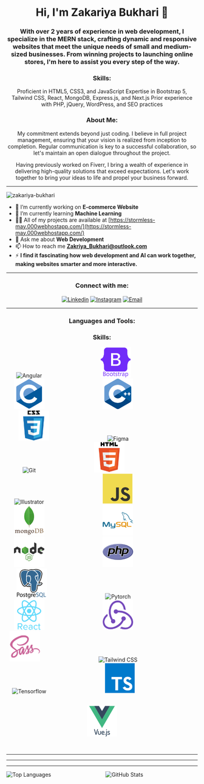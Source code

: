<h1 align="center">Hi, I'm Zakariya Bukhari 👋</h1>

<h3 align="center">With over 2 years of experience in web development, I specialize in the MERN stack, crafting dynamic and responsive websites that meet the unique needs of small and medium-sized businesses. From winning projects to launching online stores, I'm here to assist you every step of the way.</h3>

<h3 align="center">Skills:</h3>

<p align="center">
  Proficient in HTML5, CSS3, and JavaScript
  Expertise in Bootstrap 5, Tailwind CSS, React, MongoDB, Express.js, and Next.js
  Prior experience with PHP, jQuery, WordPress, and SEO practices
</p>

<h3 align="center">About Me:</h3>

<p align="center">
  My commitment extends beyond just coding. I believe in full project management, ensuring that your vision is realized from inception to completion. Regular communication is key to a successful collaboration, so let's maintain an open dialogue throughout the project.
</p>

<p align="center">
  Having previously worked on Fiverr, I bring a wealth of experience in delivering high-quality solutions that exceed expectations. Let's work together to bring your ideas to life and propel your business forward.
</p>

---

<p align="left">
  <img src="https://komarev.com/ghpvc/?username=zakariya-bukhari&label=Profile%20views&color=0e75b6&style=flat" alt="zakariya-bukhari" />
</p>

- 🔭 I’m currently working on **E-commerce Website**
- 🌱 I’m currently learning **Machine Learning**
- 👨‍💻 All of my projects are available at [https://stormless-may.000webhostapp.com/](https://stormless-may.000webhostapp.com/)
- 💬 Ask me about **Web Development**
- 📫 How to reach me **Zakriya_Bukhari@outlook.com**
- ⚡ **I find it fascinating how web development and AI can work together, making websites smarter and more interactive.**

---

<h3 align="center">Connect with me:</h3>

<p align="center">
  <a href="https://www.linkedin.com/in/zakariya-bukhari-21121930b?lipi=urn%3ali%3apage%3ad_flagship3_profile_view_base_contact_details%3bavbjdz9sqrggztanqy3xdg%3d%3d" target="blank"><img align="center" src="https://raw.githubusercontent.com/rahuldkjain/github-profile-readme-generator/master/src/images/icons/Social/linked-in-alt.svg" alt="Linkedin" height="30" width="40" /></a>
  <a href="https://www.instagram.com/zakariya_bukhari/" target="blank"><img align="center" src="https://raw.githubusercontent.com/rahuldkjain/github-profile-readme-generator/master/src/images/icons/Social/instagram.svg" alt="Instagram" height="30" width="40" /></a>
  <a href="mailto:Zakriya_Bukhari@outlook.com" target="_blank"><img align="center" src="https://upload.wikimedia.org/wikipedia/commons/thumb/e/ec/Circle-icons-mail.svg/2048px-Circle-icons-mail.svg.png" alt="Email" height="40" width="40" /></a>
</p>

---

<h3 align="center">Languages and Tools:</h3>

<h3 align="center">Skills:</h3>


<p align="center">
  <img src="https://angular.io/assets/images/logos/angular/angular.svg" alt="Angular" width="80" style="margin-right: 150px"/>
  <img src="https://raw.githubusercontent.com/devicons/devicon/master/icons/bootstrap/bootstrap-plain-wordmark.svg" alt="Bootstrap" width="80" style="margin-right: 150px"/>
  <img src="https://raw.githubusercontent.com/devicons/devicon/master/icons/c/c-original.svg" alt="C" width="80" style="margin-right: 150px"/>
  <img src="https://raw.githubusercontent.com/devicons/devicon/master/icons/cplusplus/cplusplus-original.svg" alt="C++" width="80" style="margin-right: 150px"/>
  <img src="https://raw.githubusercontent.com/devicons/devicon/master/icons/css3/css3-original-wordmark.svg" alt="CSS3" width="80" style="margin-right: 150px"/>
  <img src="https://www.vectorlogo.zone/logos/figma/figma-icon.svg" alt="Figma" width="80" style="margin-right: 150px"/>
  <img src="https://www.vectorlogo.zone/logos/git-scm/git-scm-icon.svg" alt="Git" width="80" style="margin-right: 150px"/>
  <img src="https://raw.githubusercontent.com/devicons/devicon/master/icons/html5/html5-original-wordmark.svg" alt="HTML5" width="80" style="margin-right: 150px"/>
  <img src="https://www.vectorlogo.zone/logos/adobe_illustrator/adobe_illustrator-icon.svg" alt="Illustrator" width="80" style="margin-right: 150px"/>
  <img src="https://raw.githubusercontent.com/devicons/devicon/master/icons/javascript/javascript-original.svg" alt="JavaScript" width="80" style="margin-right: 150px"/>
  <img src="https://raw.githubusercontent.com/devicons/devicon/master/icons/mongodb/mongodb-original-wordmark.svg" alt="MongoDB" width="80" style="margin-right: 150px"/>
  <img src="https://raw.githubusercontent.com/devicons/devicon/master/icons/mysql/mysql-original-wordmark.svg" alt="MySQL" width="80" style="margin-right: 150px"/>
  <img src="https://raw.githubusercontent.com/devicons/devicon/master/icons/nodejs/nodejs-original-wordmark.svg" alt="Node.js" width="80" style="margin-right: 150px"/>
  <img src="https://raw.githubusercontent.com/devicons/devicon/master/icons/php/php-original.svg" alt="PHP" width="80" style="margin-right: 150px"/>
  <img src="https://raw.githubusercontent.com/devicons/devicon/master/icons/postgresql/postgresql-original-wordmark.svg" alt="PostgreSQL" width="80" style="margin-right: 150px"/>
  <img src="https://www.vectorlogo.zone/logos/pytorch/pytorch-icon.svg" alt="Pytorch" width="80" style="margin-right: 150px"/>
  <img src="https://raw.githubusercontent.com/devicons/devicon/master/icons/react/react-original-wordmark.svg" alt="React" width="80" style="margin-right: 150px"/>
  <img src="https://raw.githubusercontent.com/devicons/devicon/master/icons/redux/redux-original.svg" alt="Redux" width="80" style="margin-right: 150px"/>
  <img src="https://raw.githubusercontent.com/devicons/devicon/master/icons/sass/sass-original.svg" alt="Sass" width="80" style="margin-right: 150px"/>
  <img src="https://www.vectorlogo.zone/logos/tailwindcss/tailwindcss-icon.svg" alt="Tailwind CSS" width="80" style="margin-right: 150px"/>
  <img src="https://www.vectorlogo.zone/logos/tensorflow/tensorflow-icon.svg" alt="Tensorflow" width="80" style="margin-right: 150px"/>
  <img src="https://raw.githubusercontent.com/devicons/devicon/master/icons/typescript/typescript-original.svg" alt="TypeScript" width="80" style="margin-right: 150px"/>
  <img src="https://raw.githubusercontent.com/devicons/devicon/master/icons/vuejs/vuejs-original-wordmark.svg" alt="Vue.js" width="80" style="margin-right: 150px; margin-bottom: 30px; margin-top: 30px; margin-left: 150px"/>
</p>

---

---


---

<p align="center">
  <img align="left" src="https://github-readme-stats.vercel.app/api/top-langs?username=zakariya-bukhari&show_icons=true&locale=en&layout=compact" alt="Top Languages" />
</p>

<p align="center">
  <img src="https://github-readme-stats.vercel.app/api?username=zakariya-bukhari&show_icons=true&locale=en" alt="GitHub Stats" />
</p>

